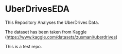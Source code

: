 # UberDrivesEDA

This Repository Analyses the UberDrives Data. 

The dataset has been taken from Kaggle (https://www.kaggle.com/datasets/zusmani/uberdrives)

This is a test repo.
